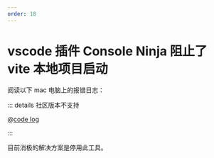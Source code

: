 ```yaml
---
order: 18
---
```


# vscode 插件 Console Ninja 阻止了 vite 本地项目启动

阅读以下 mac 电脑上的报错日志：

::: details 社区版本不支持

@[code log](./code/018/error.log)

:::

目前消极的解决方案是停用此工具。
